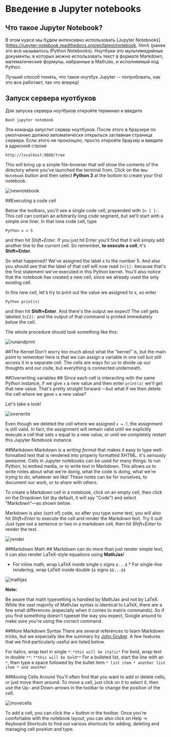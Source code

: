 # Введение в Jupyter notebooks 
## Что такое Jupyter Notebook? ##

В этом курсе мы будем интенсивно использовать [Jupyter Notebooks](https://jupyter-notebook.readthedocs.org/en/latest/notebook. html) (ранее это всё называлось IPython Notebooks). Ноутбуки это мультимедийные документы, в которых можно использовать текст в формате Markdown, математические формулы, набранные в  MathJax, и исполняемый код Python.

Лучший способ понять, что такое ноутбук Jupyter -- попробовать, как это все работает, так что вперед! 

## Запуск сервера нуотбуков
Для запуска сервера ноутбуков откройте терминал и введите

```Bash jupyter notebook ```

Эта команда запустит сервер ноутбуков. После этого в браузере по умолчанию *должна* автоматически открыться заглавная страница сервера. Если этого не произошло, просто откройте браузер и введите в адресной строке 

``` http://localhost:8888/tree ```

This will bring up a simple file-browser that will show the contents of the directory where you've launched the terminal from.  Click on the `New Notebook` button and then select **Python 3** at the bottom to create your first notebook.

![newnotebook](./images/newnotebook.gif)

##Executing a code cell 

Below the toolbars, you'll see a single code cell, prepended with `In [ ]:`.  This cell can contain an arbitrarily long code segment, but we'll start with a simple one liner.  In that lone code cell, type

```Python x = 5 ```

and then hit *Shift+Enter*.  If you just hit Enter you'll find that it will simply add another line to the current cell.  So remember, **to execute a cell**, it's **Shift+Enter**.

So what happened?  We've assigned the label x to the number 5.  And also you should see that the label of that cell will now read `In[1]:` because that's the first statement we've executed in this Python kernel. You'll also notice that the notebook has created a new cell, since we already used the only existing cell.

In this new cell, let's try to print out the value we assigned to x, so enter


```Python print(x) ```

and then hit **Shift+Enter**.  And there's the output we expect!  The cell gets labeled `In[2]:` and the output of that command is printed immediately below the cell.

The whole procedure should look something like this:

![runandprint](./images/runandprint.gif)

##The Kernel
Don't worry too much about what the "kernel" is, but the main point to remember here is that we can assign a variable in one cell but still access it in a separate cell.  The cells are ways for *us* to divide up our thoughts and our code, but everything is connected underneath.

##Overwriting variables ## Since each cell is interacting with the same Python instance, if we give `x` a new value and then enter `print(x)` we'll get that new value. That's pretty straight forward —but what if we then delete the cell where we gave `x` a new value?

Let's take a look!

![overwrite](./images/overwrite.gif)

Even though we deleted the cell where we assigned `x = 7`, the assignment is still valid.  In fact, the assignment will remain valid until we explicitly execute a cell that sets x equal to a new value, or until we completely restart this Jupyter Notebook instance.

##Markdown Markdown is a *writing format* that makes it easy to type well-formatted text that is rendered into properly formatted XHTML.  It's seriously awesome.  Cells in Jupyter notebooks can be used for many things: to run Python, to embed media, or to write text in Markdown.  This allows us to write notes about what we're doing, what the code is doing, what we're *trying* to do, whatever we like! These notes can be for ourselves, to document our work, or to share with others.

To create a Markdown cell in a notebook, click on an empty cell, then click on the Dropdown list (by default, it will say "Code") and select "Markdown"—as shown below.

Markdown is also (sort of) code, so after you type some text, you will also hit *Shift+Enter* to execute the cell and render the Markdown text. Try it out!  Just type out a sentence or two in a markdown cell, then hit *Shift+Enter* to render the text.

![render](./images/rendermarkdown.gif)

##Markdown Math ## Markdown can do more than just render simple text, it can also render LaTeX-style equations using **MathJax**!

* For inline math, wrap LaTeX inside single `$` signs `$...$` * For single-line rendering, wrap LaTeX inside double `$$` signs `$$...$$`

![mathjax](./images/mathjax.gif)

**Note:**

Be aware that math typesetting is handled by MathJax and not by LaTeX. While the vast majority of MathJax syntax is identical to LaTeX, there are a few small differences (especially when it comes to matrix commands).  So if you find something doesn't typeset the way you expect, Google around to make sure you're using the correct command.

##More Markdown Syntax There are several references to learn Markdown tricks, but we especially like the summary by [John Gruber](http://daringfireball.net/projects/markdown/syntax).  A few features that we find particularly useful are listed below.

For italics, wrap text in single `*`: `*this will be italic*` For bold, wrap text in double `**`: `**this will be bold**` For a bulleted list, start the line with an `*`, then type a space followed by the bullet item ``` * list item * another list item * and another ```

##Moving Cells Around You'll often find that you want to add or delete cells, or just move them around.  To move a cell, just click on it to select it, then use the Up- and Down-arrows in the toolbar to change the position of the cell.

![movecells](./images/movingcells.gif)

To add a cell, you can click the + button in the toolbar.  Once you're comfortable with the notebook layout, you can also click on Help -> Keyboard Shortcuts to find out various shortcuts for adding, deleting and managing cell position and type.
